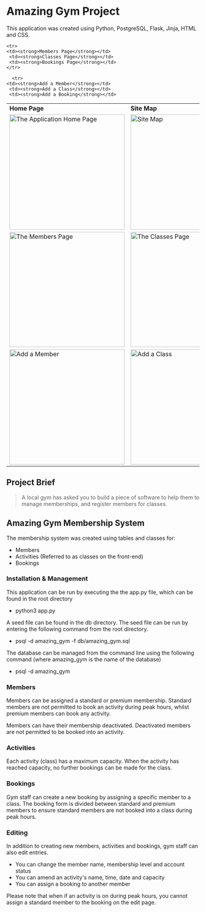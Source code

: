 # Amazing Gym Project

This application was created using Python, PostgreSQL, Flask, Jinja, HTML and CSS.

<table>

  <tr>
    <td><strong>Home Page</strong></td>
     <td><strong>Site Map</strong></td>
     <td><strong>Duplicate Booking Message</strong></td>
  </tr>
  
  <tr>
    <td><img src="https://user-images.githubusercontent.com/100124261/166433653-0c45f78d-bcde-4ff9-8c8c-e89468d38126.png" alt="The Application Home Page" width="300" /></td>
    <td><img src="https://user-images.githubusercontent.com/100124261/166436683-8fface28-aabb-4946-a11d-0b237dbd3395.png" alt="Site Map" width="300" /></td>
    <td><img src="https://user-images.githubusercontent.com/100124261/166436946-bbf01bab-1a74-423a-adb3-208ec5e38ac3.png" alt="Message to User When Booking Cannot Be Made" width="300" /></td>
  </tr>
  
    <tr>
    <td><strong>Members Page</strong></td>
     <td><strong>Classes Page</strong></td>
     <td><strong>Bookings Page</strong></td>
    </tr>
  <tr>
    <td><img src="https://user-images.githubusercontent.com/100124261/166434416-40277fab-be89-40e7-a5fb-de1c237a6cc0.png" alt="The Members Page" width="300" /></td>
    <td><img src="https://user-images.githubusercontent.com/100124261/166435916-d331e959-e2e2-42a1-b23d-9c3234882774.png" alt="The Classes Page" width="300" /></td>
    <td><img src="https://user-images.githubusercontent.com/100124261/166436247-3a0e91e3-d7f1-46e3-9471-86cce8e3b54c.png" alt="The Classes Page" width="300" /></td>
  </tr>
  
      <tr>
    <td><strong>Add a Member</strong></td>
     <td><strong>Add a Class</strong></td>
     <td><strong>Add a Booking</strong></td>
  </tr>
  <tr>
    <td><img src="https://user-images.githubusercontent.com/100124261/166436482-41796d68-c991-433c-8591-12eca41e0b18.png" alt="Add a Member" width="300" /></td>
    <td><img src="https://user-images.githubusercontent.com/100124261/166436529-950450a6-7ba8-46f6-b186-6a5db2ede17c.png" alt="Add a Class" width="300" /></td>
    <td><img src="https://user-images.githubusercontent.com/100124261/166436558-2ac18394-446d-4017-b753-fc6edb24e031.png" alt="Add a Booking" width="300" /></td>
  </tr>
  
 </table>

## Project Brief

> A local gym has asked you to build a piece of software to help them to manage memberships, and register members for classes.

## Amazing Gym Membership System

The membership system was created using tables and classes for:

- Members
- Activities (Referred to as classes on the front-end)
- Bookings

### Installation & Management

This application can be run by executing the the app.py file, which can be found in the root directory

- python3 app.py

A seed file can be found in the db directory. The seed file can be run by entering the following command from the root directory.

- psql -d amazing_gym -f db/amazing_gym.sql

The database can be managed from the command line using the following command (where amazing_gym is the name of the database)

- psql -d amazing_gym

### Members

Members can be assigned a standard or premium membership. Standard members are not permitted to book an activity during peak hours, whilst premium members can book any activity.

Members can have their membership deactivated. Deactivated members are not permitted to be booked into an activity.

### Activities

Each activity (class) has a maximum capacity. When the activity has reached capacity, no further bookings can be made for the class.

### Bookings

Gym staff can create a new booking by assigning a specific member to a class. The booking form is divided between standard and premium members to ensure standard members are not booked into a class during peak hours.

### Editing


In addition to creating new members, activities and bookings, gym staff can also edit entries.

- You can change the member name, membership level and account status
- You can amend an activity's name, time, date and capacity
- You can assign a booking to another member 

Please note that when if an activity is on during peak hours, you cannot assign a standard member to the booking on the edit page.
